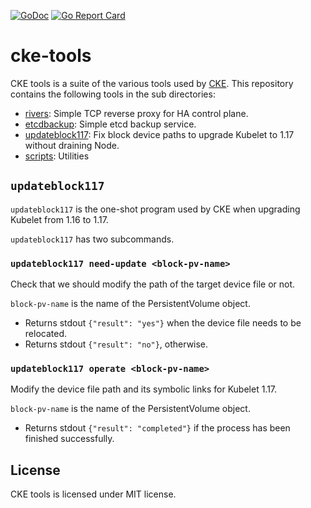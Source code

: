 [![GoDoc](https://godoc.org/github.com/cybozu/neco-containers/cke-tools/src?status.svg)][godoc]
[![Go Report Card](https://goreportcard.com/badge/github.com/cybozu/neco-containers/cke-tools/src)](https://goreportcard.com/report/github.com/cybozu-go/cke-tools)

cke-tools
=========

CKE tools is a suite of the various tools used by [CKE][].
This repository contains the following tools in the sub directories:

- [rivers](./cmd/rivers): Simple TCP reverse proxy for HA control plane.
- [etcdbackup](./cmd/etcdbackup): Simple etcd backup service.
- [updateblock117](./cmd/updateblock117): Fix block device paths to upgrade Kubelet to 1.17 without draining Node.
- [scripts](./scripts): Utilities

`updateblock117`
----------------

`updateblock117` is the one-shot program used by CKE when upgrading Kubelet from 1.16 to 1.17.

`updateblock117` has two subcommands.

### `updateblock117 need-update <block-pv-name>`

Check that we should modify the path of the target device file or not.

`block-pv-name` is the name of the PersistentVolume object.

- Returns stdout `{"result": "yes"}` when the device file needs to be relocated.
- Returns stdout `{"result": "no"}`, otherwise.

### `updateblock117 operate <block-pv-name>`

Modify the device file path and its symbolic links for Kubelet 1.17.

`block-pv-name` is the name of the PersistentVolume object.

- Returns stdout `{"result": "completed"}` if the process has been finished successfully.

License
-------

CKE tools is licensed under MIT license.

[godoc]: https://godoc.org/github.com/cybozu/neco-containers/cke-tools/src
[CKE]: https://github.com/cybozu-go/cke
